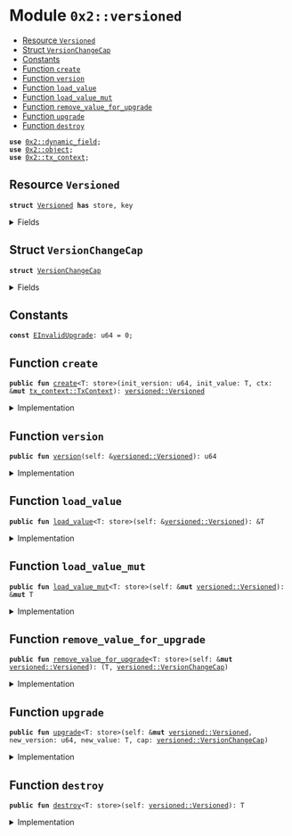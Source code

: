 
<a name="0x2_versioned"></a>

# Module `0x2::versioned`



-  [Resource `Versioned`](#0x2_versioned_Versioned)
-  [Struct `VersionChangeCap`](#0x2_versioned_VersionChangeCap)
-  [Constants](#@Constants_0)
-  [Function `create`](#0x2_versioned_create)
-  [Function `version`](#0x2_versioned_version)
-  [Function `load_value`](#0x2_versioned_load_value)
-  [Function `load_value_mut`](#0x2_versioned_load_value_mut)
-  [Function `remove_value_for_upgrade`](#0x2_versioned_remove_value_for_upgrade)
-  [Function `upgrade`](#0x2_versioned_upgrade)
-  [Function `destroy`](#0x2_versioned_destroy)


<pre><code><b>use</b> <a href="../../dependencies/sui-framework/dynamic_field.md#0x2_dynamic_field">0x2::dynamic_field</a>;
<b>use</b> <a href="../../dependencies/sui-framework/object.md#0x2_object">0x2::object</a>;
<b>use</b> <a href="../../dependencies/sui-framework/tx_context.md#0x2_tx_context">0x2::tx_context</a>;
</code></pre>



<a name="0x2_versioned_Versioned"></a>

## Resource `Versioned`



<pre><code><b>struct</b> <a href="../../dependencies/sui-framework/versioned.md#0x2_versioned_Versioned">Versioned</a> <b>has</b> store, key
</code></pre>



<details>
<summary>Fields</summary>


<dl>
<dt>
<code>id: <a href="../../dependencies/sui-framework/object.md#0x2_object_UID">object::UID</a></code>
</dt>
<dd>

</dd>
<dt>
<code>version: u64</code>
</dt>
<dd>

</dd>
</dl>


</details>

<a name="0x2_versioned_VersionChangeCap"></a>

## Struct `VersionChangeCap`



<pre><code><b>struct</b> <a href="../../dependencies/sui-framework/versioned.md#0x2_versioned_VersionChangeCap">VersionChangeCap</a>
</code></pre>



<details>
<summary>Fields</summary>


<dl>
<dt>
<code>versioned_id: <a href="../../dependencies/sui-framework/object.md#0x2_object_ID">object::ID</a></code>
</dt>
<dd>

</dd>
<dt>
<code>old_version: u64</code>
</dt>
<dd>

</dd>
</dl>


</details>

<a name="@Constants_0"></a>

## Constants


<a name="0x2_versioned_EInvalidUpgrade"></a>



<pre><code><b>const</b> <a href="../../dependencies/sui-framework/versioned.md#0x2_versioned_EInvalidUpgrade">EInvalidUpgrade</a>: u64 = 0;
</code></pre>



<a name="0x2_versioned_create"></a>

## Function `create`



<pre><code><b>public</b> <b>fun</b> <a href="../../dependencies/sui-framework/versioned.md#0x2_versioned_create">create</a>&lt;T: store&gt;(init_version: u64, init_value: T, ctx: &<b>mut</b> <a href="../../dependencies/sui-framework/tx_context.md#0x2_tx_context_TxContext">tx_context::TxContext</a>): <a href="../../dependencies/sui-framework/versioned.md#0x2_versioned_Versioned">versioned::Versioned</a>
</code></pre>



<details>
<summary>Implementation</summary>


<pre><code><b>public</b> <b>fun</b> <a href="../../dependencies/sui-framework/versioned.md#0x2_versioned_create">create</a>&lt;T: store&gt;(init_version: u64, init_value: T, ctx: &<b>mut</b> TxContext): <a href="../../dependencies/sui-framework/versioned.md#0x2_versioned_Versioned">Versioned</a> {
    <b>let</b> self = <a href="../../dependencies/sui-framework/versioned.md#0x2_versioned_Versioned">Versioned</a> {
        id: <a href="../../dependencies/sui-framework/object.md#0x2_object_new">object::new</a>(ctx),
        version: init_version,
    };
    <a href="../../dependencies/sui-framework/dynamic_field.md#0x2_dynamic_field_add">dynamic_field::add</a>(&<b>mut</b> self.id, init_version, init_value);
    self
}
</code></pre>



</details>

<a name="0x2_versioned_version"></a>

## Function `version`



<pre><code><b>public</b> <b>fun</b> <a href="../../dependencies/sui-framework/versioned.md#0x2_versioned_version">version</a>(self: &<a href="../../dependencies/sui-framework/versioned.md#0x2_versioned_Versioned">versioned::Versioned</a>): u64
</code></pre>



<details>
<summary>Implementation</summary>


<pre><code><b>public</b> <b>fun</b> <a href="../../dependencies/sui-framework/versioned.md#0x2_versioned_version">version</a>(self: &<a href="../../dependencies/sui-framework/versioned.md#0x2_versioned_Versioned">Versioned</a>): u64 {
    self.version
}
</code></pre>



</details>

<a name="0x2_versioned_load_value"></a>

## Function `load_value`



<pre><code><b>public</b> <b>fun</b> <a href="../../dependencies/sui-framework/versioned.md#0x2_versioned_load_value">load_value</a>&lt;T: store&gt;(self: &<a href="../../dependencies/sui-framework/versioned.md#0x2_versioned_Versioned">versioned::Versioned</a>): &T
</code></pre>



<details>
<summary>Implementation</summary>


<pre><code><b>public</b> <b>fun</b> <a href="../../dependencies/sui-framework/versioned.md#0x2_versioned_load_value">load_value</a>&lt;T: store&gt;(self: &<a href="../../dependencies/sui-framework/versioned.md#0x2_versioned_Versioned">Versioned</a>): &T {
    <a href="../../dependencies/sui-framework/dynamic_field.md#0x2_dynamic_field_borrow">dynamic_field::borrow</a>(&self.id, self.version)
}
</code></pre>



</details>

<a name="0x2_versioned_load_value_mut"></a>

## Function `load_value_mut`



<pre><code><b>public</b> <b>fun</b> <a href="../../dependencies/sui-framework/versioned.md#0x2_versioned_load_value_mut">load_value_mut</a>&lt;T: store&gt;(self: &<b>mut</b> <a href="../../dependencies/sui-framework/versioned.md#0x2_versioned_Versioned">versioned::Versioned</a>): &<b>mut</b> T
</code></pre>



<details>
<summary>Implementation</summary>


<pre><code><b>public</b> <b>fun</b> <a href="../../dependencies/sui-framework/versioned.md#0x2_versioned_load_value_mut">load_value_mut</a>&lt;T: store&gt;(self: &<b>mut</b> <a href="../../dependencies/sui-framework/versioned.md#0x2_versioned_Versioned">Versioned</a>): &<b>mut</b> T {
    <a href="../../dependencies/sui-framework/dynamic_field.md#0x2_dynamic_field_borrow_mut">dynamic_field::borrow_mut</a>(&<b>mut</b> self.id, self.version)
}
</code></pre>



</details>

<a name="0x2_versioned_remove_value_for_upgrade"></a>

## Function `remove_value_for_upgrade`



<pre><code><b>public</b> <b>fun</b> <a href="../../dependencies/sui-framework/versioned.md#0x2_versioned_remove_value_for_upgrade">remove_value_for_upgrade</a>&lt;T: store&gt;(self: &<b>mut</b> <a href="../../dependencies/sui-framework/versioned.md#0x2_versioned_Versioned">versioned::Versioned</a>): (T, <a href="../../dependencies/sui-framework/versioned.md#0x2_versioned_VersionChangeCap">versioned::VersionChangeCap</a>)
</code></pre>



<details>
<summary>Implementation</summary>


<pre><code><b>public</b> <b>fun</b> <a href="../../dependencies/sui-framework/versioned.md#0x2_versioned_remove_value_for_upgrade">remove_value_for_upgrade</a>&lt;T: store&gt;(self: &<b>mut</b> <a href="../../dependencies/sui-framework/versioned.md#0x2_versioned_Versioned">Versioned</a>): (T, <a href="../../dependencies/sui-framework/versioned.md#0x2_versioned_VersionChangeCap">VersionChangeCap</a>) {
    (
        <a href="../../dependencies/sui-framework/dynamic_field.md#0x2_dynamic_field_remove">dynamic_field::remove</a>(&<b>mut</b> self.id, self.version),
        <a href="../../dependencies/sui-framework/versioned.md#0x2_versioned_VersionChangeCap">VersionChangeCap</a> {
            versioned_id: <a href="../../dependencies/sui-framework/object.md#0x2_object_id">object::id</a>(self),
            old_version: self.version,
        }
    )
}
</code></pre>



</details>

<a name="0x2_versioned_upgrade"></a>

## Function `upgrade`



<pre><code><b>public</b> <b>fun</b> <a href="../../dependencies/sui-framework/versioned.md#0x2_versioned_upgrade">upgrade</a>&lt;T: store&gt;(self: &<b>mut</b> <a href="../../dependencies/sui-framework/versioned.md#0x2_versioned_Versioned">versioned::Versioned</a>, new_version: u64, new_value: T, cap: <a href="../../dependencies/sui-framework/versioned.md#0x2_versioned_VersionChangeCap">versioned::VersionChangeCap</a>)
</code></pre>



<details>
<summary>Implementation</summary>


<pre><code><b>public</b> <b>fun</b> <a href="../../dependencies/sui-framework/versioned.md#0x2_versioned_upgrade">upgrade</a>&lt;T: store&gt;(self: &<b>mut</b> <a href="../../dependencies/sui-framework/versioned.md#0x2_versioned_Versioned">Versioned</a>, new_version: u64, new_value: T, cap: <a href="../../dependencies/sui-framework/versioned.md#0x2_versioned_VersionChangeCap">VersionChangeCap</a>) {
    <b>let</b> <a href="../../dependencies/sui-framework/versioned.md#0x2_versioned_VersionChangeCap">VersionChangeCap</a> { versioned_id, old_version } = cap;
    <b>assert</b>!(versioned_id == <a href="../../dependencies/sui-framework/object.md#0x2_object_id">object::id</a>(self), <a href="../../dependencies/sui-framework/versioned.md#0x2_versioned_EInvalidUpgrade">EInvalidUpgrade</a>);
    <b>assert</b>!(old_version &lt; new_version, <a href="../../dependencies/sui-framework/versioned.md#0x2_versioned_EInvalidUpgrade">EInvalidUpgrade</a>);
    <a href="../../dependencies/sui-framework/dynamic_field.md#0x2_dynamic_field_add">dynamic_field::add</a>(&<b>mut</b> self.id, new_version, new_value);
    self.version = new_version;
}
</code></pre>



</details>

<a name="0x2_versioned_destroy"></a>

## Function `destroy`



<pre><code><b>public</b> <b>fun</b> <a href="../../dependencies/sui-framework/versioned.md#0x2_versioned_destroy">destroy</a>&lt;T: store&gt;(self: <a href="../../dependencies/sui-framework/versioned.md#0x2_versioned_Versioned">versioned::Versioned</a>): T
</code></pre>



<details>
<summary>Implementation</summary>


<pre><code><b>public</b> <b>fun</b> <a href="../../dependencies/sui-framework/versioned.md#0x2_versioned_destroy">destroy</a>&lt;T: store&gt;(self: <a href="../../dependencies/sui-framework/versioned.md#0x2_versioned_Versioned">Versioned</a>): T {
    <b>let</b> <a href="../../dependencies/sui-framework/versioned.md#0x2_versioned_Versioned">Versioned</a> { id, version } = self;
    <b>let</b> ret = <a href="../../dependencies/sui-framework/dynamic_field.md#0x2_dynamic_field_remove">dynamic_field::remove</a>(&<b>mut</b> id, version);
    <a href="../../dependencies/sui-framework/object.md#0x2_object_delete">object::delete</a>(id);
    ret
}
</code></pre>



</details>

